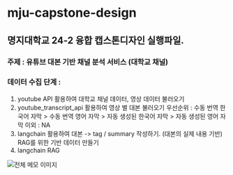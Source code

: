 ﻿# mju-capstone-design

## 명지대학교 24-2 융합 캡스톤디자인 실행파일.

### 주제 : 유튜브 대본 기반 채널 분석 서비스 (대학교 채널)


### 데이터 수집 단계 : 
1. youtube API 활용하여 대학교 채널 데이터, 영상 데이터 불러오기
2. youtube_transcript_api 활용하여 영상 별 대본 불러오기
   우선순위 : 수동 번역 한국어 자막 > 수동 번역 영어 자막 > 자동 생성된 한국어 자막 > 자동 생성된 영어 자막
   이외 : NA
3. langchain 활용하여 대본 -> tag / summary 작성하기. (대본의 실제 내용 기반)
   RAG를 위한 기반 데이터 만들기
4. langchain RAG

![전체 메모 이미지](https://github.com/user-attachments/assets/2071681d-fb82-413a-9d4b-616d0547cf4c)
